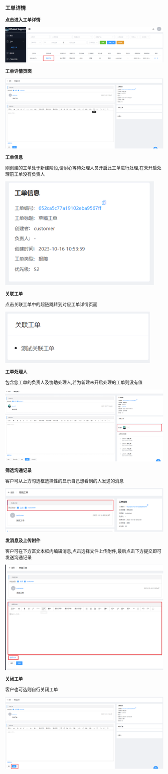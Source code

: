 ### 工单详情

__点击进入工单详情__

![viewCaseDetails.png](../../images/whaleal-support/view-case-details.png)

__工单详情页面__

![caseDetailsPage.png](../../images/whaleal-support/case-details-page.png)

__工单信息__

刚创建的工单处于新建阶段,请耐心等待处理人员开启此工单进行处理,在未开启处理前工单没有负责人

![caseBasicInfo.png](../../images/whaleal-support/case-basic-info.png)

__关联工单__

点击关联工单中的超链跳转到对应工单详情页面

![caseRelated.png](../../images/whaleal-support/case-related.png)

__工单处理人__

包含您工单的负责人及协助处理人,若为新建未开启处理的工单则没有值

![caseAssignee.png](../../images/whaleal-support/case-assignee.png)

__筛选沟通记录__

客户可从上方勾选框选择性的显示自己想看到的人发送的消息

![selectMessage.png](../../images/whaleal-support/select-message.png)

__发消息及上传附件__

客户可在下方富文本框内编辑消息,点击选择文件上传附件,最后点击下方提交即可发送沟通记录

![submitContent.png](../../images/whaleal-support/submit-content.png)

__关闭工单__

客户也可选则自行关闭工单

![closeCaseByCustomer.png](../../images/whaleal-support/close-case-customer.png)
